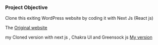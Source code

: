 ### Project Objective

Clone this exiting WordPress website by coding it with Next Js (React js)

The [Original website](https://preview.themeforest.net/item/cryptiva-cyber-security-services-elementor-template-kit/full_screen_preview/31098747?_ga=2.93599706.619502246.1617718659-606173495.1569270250)


my Cloned version with next js , Chakra UI and Greensock js [My version](https://cryptotoo.vercel.app/)


